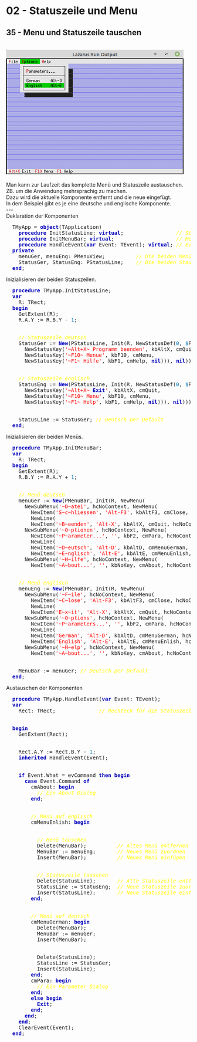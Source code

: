 # 02 - Statuszeile und Menu
## 35 - Menu und Statuszeile tauschen
<br>
<img src="image.png" alt="Selfhtml"><br><br>
Man kann zur Laufzeit das komplette Menü und Statuszeile austauschen.<br>
ZB. um die Anwendung mehrsprachig zu machen.<br>
Dazu wird die aktuelle Komponente entfernt und die neue eingefügt.<br>
In dem Beispiel gibt es je eine deutsche und englische Komponente.<br>
---
<br>
Deklaration der Komponenten<br>
<pre><code=pascal>  TMyApp = <b><font color="0000BB">object</font></b>(TApplication)
    <b><font color="0000BB">procedure</font></b> InitStatusLine; <b><font color="0000BB">virtual</font></b>;                 <i><font color="#FFFF00">// Statuszeile</font></i>
    <b><font color="0000BB">procedure</font></b> InitMenuBar; <b><font color="0000BB">virtual</font></b>;                    <i><font color="#FFFF00">// Menü</font></i>
    <b><font color="0000BB">procedure</font></b> HandleEvent(<b><font color="0000BB">var</font></b> Event: TEvent); <b><font color="0000BB">virtual</font></b>; <i><font color="#FFFF00">// Eventhandler</font></i>
  <b><font color="0000BB">private</font></b>
    menuGer, menuEng: PMenuView;          <i><font color="#FFFF00">// Die beiden Menüs</font></i>
    StatusGer, StatusEng: PStatusLine;    <i><font color="#FFFF00">// Die beiden Stauszeilen</font></i>
  <b><font color="0000BB">end</font></b>;</code></pre>
Inizialisieren der beiden Statuszeilen.<br>
<pre><code=pascal>  <b><font color="0000BB">procedure</font></b> TMyApp.InitStatusLine;
  <b><font color="0000BB">var</font></b>
    R: TRect;
  <b><font color="0000BB">begin</font></b>
    GetExtent(R);
    R.A.Y := R.B.Y - <font color="#0077BB">1</font>;
<br>
    <i><font color="#FFFF00">// Statuszeile deutsch</font></i>
    StatusGer := <b><font color="0000BB">New</font></b>(PStatusLine, Init(R, NewStatusDef(<font color="#0077BB">0</font>, <font color="#0077BB">$</font>FFFF,
      NewStatusKey(<font color="#FF0000">'~Alt+X~ Programm beenden'</font>, kbAltX, cmQuit,
      NewStatusKey(<font color="#FF0000">'~F10~ Menue'</font>, kbF10, cmMenu,
      NewStatusKey(<font color="#FF0000">'~F1~ Hilfe'</font>, kbF1, cmHelp, <b><font color="0000BB">nil</font></b>))), <b><font color="0000BB">nil</font></b>)));
<br>
    <i><font color="#FFFF00">// Statuszeile englisch</font></i>
    StatusEng := <b><font color="0000BB">New</font></b>(PStatusLine, Init(R, NewStatusDef(<font color="#0077BB">0</font>, <font color="#0077BB">$</font>FFFF,
      NewStatusKey(<font color="#FF0000">'~Alt+X~ <b><font color="0000BB">Exit</font></b>'</font>, kbAltX, cmQuit,
      NewStatusKey(<font color="#FF0000">'~F10~ Menu'</font>, kbF10, cmMenu,
      NewStatusKey(<font color="#FF0000">'~F1~ Help'</font>, kbF1, cmHelp, <b><font color="0000BB">nil</font></b>))), <b><font color="0000BB">nil</font></b>)));
<br>
    StatusLine := StatusGer; <i><font color="#FFFF00">// Deutsch per Default</font></i>
  <b><font color="0000BB">end</font></b>;</code></pre>
Inizialisieren der beiden Menüs.<br>
<pre><code=pascal>  <b><font color="0000BB">procedure</font></b> TMyApp.InitMenuBar;
  <b><font color="0000BB">var</font></b>
    R: TRect;
  <b><font color="0000BB">begin</font></b>
    GetExtent(R);
    R.B.Y := R.A.Y + <font color="#0077BB">1</font>;
<br>
    <i><font color="#FFFF00">// Menü deutsch</font></i>
    menuGer := <b><font color="0000BB">New</font></b>(PMenuBar, Init(R, NewMenu(
      NewSubMenu(<font color="#FF0000">'~D~atei'</font>, hcNoContext, NewMenu(
        NewItem(<font color="#FF0000">'S~c~hliessen'</font>, <font color="#FF0000">'Alt-F3'</font>, kbAltF3, cmClose, hcNoContext,
        NewLine(
        NewItem(<font color="#FF0000">'~B~eenden'</font>, <font color="#FF0000">'Alt-X'</font>, kbAltX, cmQuit, hcNoContext, <b><font color="0000BB">nil</font></b>)))),
      NewSubMenu(<font color="#FF0000">'~O~ptionen'</font>, hcNoContext, NewMenu(
        NewItem(<font color="#FF0000">'~P~arameter...'</font>, <font color="#FF0000">''</font>, kbF2, cmPara, hcNoContext,
        NewLine(
        NewItem(<font color="#FF0000">'~D~eutsch'</font>, <font color="#FF0000">'Alt-D'</font>, kbAltD, cmMenuGerman, hcNoContext,
        NewItem(<font color="#FF0000">'~E~nglisch'</font>, <font color="#FF0000">'Alt-E'</font>, kbAltE, cmMenuEnlish, hcNoContext, <b><font color="0000BB">nil</font></b>))))),
      NewSubMenu(<font color="#FF0000">'~H~ilfe'</font>, hcNoContext, NewMenu(
        NewItem(<font color="#FF0000">'~A~bout...'</font>, <font color="#FF0000">''</font>, kbNoKey, cmAbout, hcNoContext, <b><font color="0000BB">nil</font></b>)), <b><font color="0000BB">nil</font></b>))))));
<br>
    <i><font color="#FFFF00">// Menü englisch</font></i>
    menuEng := <b><font color="0000BB">New</font></b>(PMenuBar, Init(R, NewMenu(
      NewSubMenu(<font color="#FF0000">'~F~ile'</font>, hcNoContext, NewMenu(
        NewItem(<font color="#FF0000">'~C~lose'</font>, <font color="#FF0000">'Alt-F3'</font>, kbAltF3, cmClose, hcNoContext,
        NewLine(
        NewItem(<font color="#FF0000">'E~x~it'</font>, <font color="#FF0000">'Alt-X'</font>, kbAltX, cmQuit, hcNoContext, <b><font color="0000BB">nil</font></b>)))),
      NewSubMenu(<font color="#FF0000">'~O~ptions'</font>, hcNoContext, NewMenu(
        NewItem(<font color="#FF0000">'~P~arameters...'</font>, <font color="#FF0000">''</font>, kbF2, cmPara, hcNoContext,
        NewLine(
        NewItem(<font color="#FF0000">'German'</font>, <font color="#FF0000">'Alt-D'</font>, kbAltD, cmMenuGerman, hcNoContext,
        NewItem(<font color="#FF0000">'English'</font>, <font color="#FF0000">'Alt-E'</font>, kbAltE, cmMenuEnlish, hcNoContext, <b><font color="0000BB">nil</font></b>))))),
      NewSubMenu(<font color="#FF0000">'~H~elp'</font>, hcNoContext, NewMenu(
        NewItem(<font color="#FF0000">'~A~bout...'</font>, <font color="#FF0000">''</font>, kbNoKey, cmAbout, hcNoContext, <b><font color="0000BB">nil</font></b>)), <b><font color="0000BB">nil</font></b>))))));
<br>
    MenuBar := menuGer; <i><font color="#FFFF00">// Deutsch per Default</font></i>
  <b><font color="0000BB">end</font></b>;</code></pre>
Austauschen der Komponenten<br>
<pre><code=pascal>  <b><font color="0000BB">procedure</font></b> TMyApp.HandleEvent(<b><font color="0000BB">var</font></b> Event: TEvent);
  <b><font color="0000BB">var</font></b>
    Rect: TRect;              <i><font color="#FFFF00">// Rechteck für die Statuszeilen Position.</font></i>
<br>
  <b><font color="0000BB">begin</font></b>
    GetExtent(Rect);
<br>
    Rect.A.Y := Rect.B.Y - <font color="#0077BB">1</font>;
    <b><font color="0000BB">inherited</font></b> HandleEvent(Event);
<br>
    <b><font color="0000BB">if</font></b> Event.What = evCommand <b><font color="0000BB">then</font></b> <b><font color="0000BB">begin</font></b>
      <b><font color="0000BB">case</font></b> Event.Command <b><font color="0000BB">of</font></b>
        cmAbout: <b><font color="0000BB">begin</font></b>
          <i><font color="#FFFF00">// Ein About Dialog</font></i>
        <b><font color="0000BB">end</font></b>;
<br>
        <i><font color="#FFFF00">// Menü auf englisch</font></i>
        cmMenuEnlish: <b><font color="0000BB">begin</font></b>
<br>
          <i><font color="#FFFF00">// Menü tauschen</font></i>
          Delete(MenuBar);          <i><font color="#FFFF00">// Altes Menü entfernen</font></i>
          MenuBar := menuEng;       <i><font color="#FFFF00">// Neues Menü zuordnen</font></i>
          Insert(MenuBar);          <i><font color="#FFFF00">// Neues Menü einfügen</font></i>
<br>
          <i><font color="#FFFF00">// Statuszeile tauschen</font></i>
          Delete(StatusLine);       <i><font color="#FFFF00">// Alte Statuszeile entfernen</font></i>
          StatusLine := StatusEng;  <i><font color="#FFFF00">// Neue Statuszeile zuordnen</font></i>
          Insert(StatusLine);       <i><font color="#FFFF00">// Neue Statuszeile einfügen</font></i>
        <b><font color="0000BB">end</font></b>;
<br>
        <i><font color="#FFFF00">// Menü auf deutsch</font></i>
        cmMenuGerman: <b><font color="0000BB">begin</font></b>
          Delete(MenuBar);
          MenuBar := menuGer;
          Insert(MenuBar);
<br>
          Delete(StatusLine);
          StatusLine := StatusGer;
          Insert(StatusLine);
        <b><font color="0000BB">end</font></b>;
        cmPara: <b><font color="0000BB">begin</font></b>
          <i><font color="#FFFF00">// Ein Parameter Dialog</font></i>
        <b><font color="0000BB">end</font></b>;
        <b><font color="0000BB">else</font></b> <b><font color="0000BB">begin</font></b>
          <b><font color="0000BB">Exit</font></b>;
        <b><font color="0000BB">end</font></b>;
      <b><font color="0000BB">end</font></b>;
    <b><font color="0000BB">end</font></b>;
    ClearEvent(Event);
  <b><font color="0000BB">end</font></b>;</code></pre>
<br>
